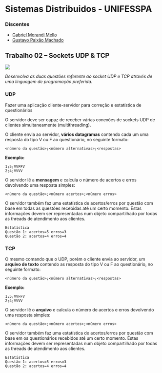 
# Sistemas Distribuidos - UNIFESSPA

### Discentes

- [Gabriel Morandi Mello](https://github.com/gabrielmorandi)
- [Gustavo Paixão Machado](https://github.com/machadogustavo)

## Trabalho 02 – Sockets UDP & TCP

![](https://img.shields.io/badge/Python-3776AB.svg?style=for-the-badge&logo=Python&logoColor=white)  

*Desenvolva as duas questões referente ao socket UDP e TCP através de uma linguagem de
programação preferida.*

### UDP

Fazer uma aplicação cliente-servidor para correção e estatística de questionários

O servidor deve ser capaz de receber várias conexões de sockets UDP de clientes
simultaneamente (multithreading).

O cliente envia ao servidor, **vários datagramas** contendo cada um uma resposta do tipo V ou F ao questionário, no seguinte formato:

`<número da questão>;<número alternativas>;<respostas>`

**Exemplo:**

```
1;5;VVFFV 
2;4;VVVV
```

O servidor lê a **mensagem** e calcula o número de acertos e erros devolvendo uma resposta
simples:

`<número da questão>;<número acertos>;<número erros>`

O servidor também faz uma estatística de acertos/erros por questão com base em todas as
questões recebidas até um certo momento. Estas informações devem ser representadas num
objeto compartilhado por todas as threads de atendimento aos clientes.

```
Estatística
Questão 1: acertos=5 erros=3
Questão 2: acertos=4 erros=4
```

### TCP

O mesmo comando que o UDP, porém o cliente envia ao servidor, um **arquivo de texto** contendo as resposta do tipo V ou F ao
questionário, no seguinte formato:

`<número da questão>;<número alternativas>;<respostas>`

**Exemplo:**

```
1;5;VVFFV 
2;4;VVVV
```

O servidor lê o **arquivo** e calcula o número de acertos e erros devolvendo uma resposta simples:

`<número da questão>;<número acertos>;<número erros>`

O servidor também faz uma estatística de acertos/erros por questão com base em os
questionários recebidos até um certo momento. Estas informações devem ser representadas num
objeto compartilhado por todas as threads de atendimento aos clientes.

```
Estatística
Questão 1: acertos=5 erros=3
Questão 2: acertos=4 erros=4
```
